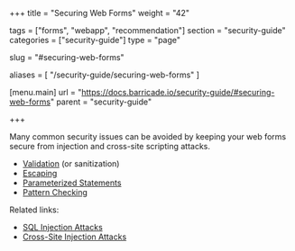 +++
title = "Securing Web Forms"
weight = "42"

tags = ["forms", "webapp", "recommendation"]
section = "security-guide"
categories = ["security-guide"]
type = "page"

slug = "#securing-web-forms"

aliases = [
    "/security-guide/securing-web-forms"
]

[menu.main]
    url = "https://docs.barricade.io/security-guide/#securing-web-forms"
    parent = "security-guide"

+++

Many common security issues can be avoided by keeping your web forms secure from injection and cross-site scripting attacks. 

*   [Validation](https://en.wikipedia.org/wiki/Code_injection#Preventing_code_injection) (or sanitization)
*   [Escaping](https://en.wikipedia.org/wiki/SQL_injection#Escaping)
*   [Parameterized Statements](https://en.wikipedia.org/wiki/SQL_injection#Parameterized_statements)
*   [Pattern Checking](https://en.wikipedia.org/wiki/SQL_injection#Pattern_check)

Related links:

*   [SQL Injection Attacks](#sql-injection)
*   [Cross-Site Injection Attacks](#xss)